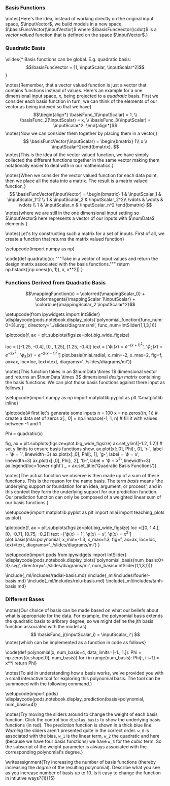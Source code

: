### Basis Functions

\notes{Here's the idea, instead of working directly on the original input space, $\inputVector$, we build models in a new space, $\basisFuncVector(\inputVector)$ where $\basisFuncVector(\cdot)$ is a *vector valued* function that is defined on the space $\inputVector$.}

### Quadratic Basis

\slides{* Basis functions can be global. E.g. quadratic basis:
  $$\basisFuncVector = [1, \inputScalar, \inputScalar^2]$$}

\notes{Remember, that a vector valued function is just a vector that contains functions instead of values. Here's an example for a one dimensional input space, $x$, being projected to a *quadratic* basis. First we consider each basis function in turn, we can think of the elements of our vector as being indexed so that we have}
$$\begin{align*}
\basisFunc_1(\inputScalar) = 1, \\
\basisFunc_2(\inputScalar) = x, \\
\basisFunc_3(\inputScalar) = \inputScalar^2.
\end{align*}$$
\notes{Now we can consider them together by placing them in a vector,}
$$
\basisFuncVector(\inputScalar) = \begin{bmatrix} 1\\ x \\ \inputScalar^2\end{bmatrix}.
$$
\notes{This is the idea of the vector valued function, we have simply collected the different functions together in the same vector making them notationally easier to deal with in our mathematics.}

\notes{When we consider the vector valued function for each data point, then we place all the data into a matrix. The result is a matrix valued function,}
$$
\basisFuncVector(\inputVector) = 
\begin{bmatrix} 1 & \inputScalar_1 &
\inputScalar_1^2 \\
1 & \inputScalar_2 & \inputScalar_2^2\\
\vdots & \vdots & \vdots \\
1 & \inputScalar_n & \inputScalar_n^2
\end{bmatrix}
$$
\notes{where we are still in the one dimensional input setting so $\inputVector$ here represents a vector of our inputs with $\numData$ elements.}

\notes{Let's try constructing such a matrix for a set of inputs. First of all, we create a function that returns the matrix valued function}

\setupcode{import numpy as np}

\code{def quadratic(x):
    """Take in a vector of input values and return the design matrix associated 
    with the basis functions."""
    return np.hstack([np.ones((n, 1)), x, x**2])
}

### Functions Derived from Quadratic Basis

$$\mappingFunction(x) = \colorred{\mappingScalar_0} + \colormagenta{\mappingScalar_1\inputScalar} + \colorblue{\mappingScalar_2 \inputScalar^2}$$

\setupcode{from ipywidgets import IntSlider}
\displaycode{pods.notebook.display_plots('polynomial_function{func_num:0>3}.svg', directory='../slides/diagrams/ml', func_num=IntSlider(1,1,3,1))}

\plotcode{f, ax = plt.subplots(figsize=plot.big_wide_figsize)

loc = [[-1.25, -0.4],
       [0., 1.25],
       [1.25, -0.4]]
text = ['$\phi_1(x) = e^{-(x + 1)^2}$',
        '$\phi_2(x) = e^{-2x^2}$', 
        '$\phi_3(x) = e^{-2(x-1)^2}$']
plot.basis(mlai.radial, x_min=-2, x_max=2, 
           fig=f, ax=ax, loc=loc, text=text,
           diagrams='../slides/diagrams/ml')}

\notes{This function takes in an $\numData \times 1$ dimensional vector and returns an $\numData \times 3$ dimensional *design matrix* containing the basis functions. We can plot those basis functions against there input as follows.}

\setupcode{import numpy as np
import matplotlib.pyplot as plt
%matplotlib inline}

\plotcode{# first let's generate some inputs
n = 100
x = np.zeros((n, 1))  # create a data set of zeros
x[:, 0] = np.linspace(-1, 1, n) # fill it with values between -1 and 1

Phi = quadratic(x)

fig, ax = plt.subplots(figsize=plot.big_wide_figsize)
ax.set_ylim([-1.2, 1.2]) # set y limits to ensure basis functions show.
ax.plot(x[:,0], Phi[:, 0], 'r-', label = '$\phi=1$', linewidth=3)
ax.plot(x[:,0], Phi[:, 1], 'g-', label = '$\phi = x$', linewidth=3)
ax.plot(x[:,0], Phi[:, 2], 'b-', label = '$\phi = x^2$', linewidth=3)
ax.legend(loc='lower right')
_ = ax.set_title('Quadratic Basis Functions')}

\notes{The actual function we observe is then made up of a sum of these functions. This is the reason for the name basis. The term *basis* means 'the underlying support or foundation for an idea, argument, or process', and in this context they form the underlying support for our prediction function. Our prediction function can only be composed of a weighted linear sum of our basis functions.}

\setupcode{import matplotlib.pyplot as plt
import mlai
import teaching_plots as plot}

\plotcode{f, ax = plt.subplots(figsize=plot.big_wide_figsize)
loc =[[0, 1.4,],
      [0, -0.7],
      [0.75, -0.2]]
text =['$\phi(x) = 1$',
       '$\phi(x) = x$',
       '$\phi(x) = x^2$']
plot.basis(mlai.polynomial, x_min=-1.3, x_max=1.3, 
           fig=f, ax=ax, loc=loc, text=text,
		   diagrams='../slides/diagrams/ml')
}

\setupcode{import pods
from ipywidgets import IntSlider}
\displaycode{pods.notebook.display_plots('polynomial_basis{num_basis:0>3}.svg', directory='../slides/diagrams/ml', num_basis=IntSlider(1,1,3,1))}


\include{_ml/includes/radial-basis.md}
\include{_ml/includes/fourier-basis.md}
\include{_ml/includes/relu-basis.md}
\include{_ml/includes/tanh-basis.md}




### Different Bases

\notes{Our choice of basis can be made based on what our beliefs about what is appropriate for the data. For example, the polynomial basis extends the quadratic basis to aribrary degree, so we might define the $j$th basis function associated with the model as}
$$
\basisFunc_j(\inputScalar_i) = \inputScalar_i^j
$$
\notes{which can be implemented as a function in code as follows}

\code{def polynomial(x, num_basis=4, data_limits=[-1., 1.]):
    Phi = np.zeros((x.shape[0], num_basis))
    for i in range(num_basis):
        Phi[:, i:i+1] = x**i
    return Phi}

\notes{To aid in understanding how a basis works, we've provided you with a small interactive tool for exploring this polynomial basis. The tool can be summoned with the following command.}

\setupcode{import pods}
\displaycode{pods.notebook.display_prediction(basis=polynomial, num_basis=4)}

\notes{Try moving the sliders around to change the weight of each basis function. Click the control box `display_basis` to show the underlying basis functions (in red). The prediction function is shown in a thick blue line. *Warning* the sliders aren't presented quite in the correct order. `w_0` is associated with the bias, `w_1` is the linear term, `w_2` the quadratic and here (because we have four basis functions) we have `w_3` for the *cubic* term. So the subscript of the weight parameter is always associated with the corresponding polynomial's degree.}

\writeassignment{Try increasing the number of basis functions (thereby increasing the *degree* of the resulting polynomial). Describe what you see as you increase number of basis up to 10. Is it easy to change the function in intiutive ways?{1}{15}



